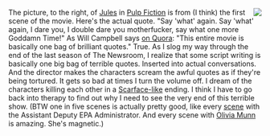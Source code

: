 <img src="http://scripting.com/images/2019/12/31/sayBlockchainAgain.png" border="0" align="right">The picture, to the right, of <a href="https://pulpfiction.fandom.com/wiki/Jules_Winnfield">Jules</a> in <a href="https://en.wikipedia.org/wiki/Pulp_Fiction">Pulp Fiction</a> is from (I think) the first scene of the movie. Here's the actual quote. "Say 'what' again. Say 'what' again, I dare you, I double dare you motherfucker, say what one more Goddamn Time!" As Will Campbell says <a href="https://www.quora.com/What-are-the-best-Samuel-L-Jackson-quotes-from-Pulp-Fiction">on Quora</a>: "This entire movie is basically one bag of brilliant quotes." True. As I slog my way through the end of the last season of The Newsroom, I realize that some script writing is basically one big bag of terrible quotes. Inserted into actual conversations. And the director makes the characters scream the awful quotes as if they're being tortured. It gets so bad at times I turn the volume off. I dream of the characters killing each other in a <a href="https://www.youtube.com/watch?v=AVQ8byG2mY8">Scarface-like</a> ending. I think I have to go back into therapy to find out why I need to see the very end of this terrible show. (BTW one in five scenes is actually pretty good, like every <a href="https://www.youtube.com/watch?v=BDw8EXjusrU">scene</a> with the Assistant Deputy EPA Administrator. And every scene with <a href="https://en.wikipedia.org/wiki/Olivia_Munn">Olivia Munn</a> is amazing. She's magnetic.)

